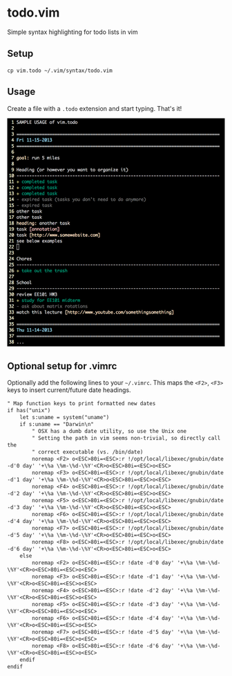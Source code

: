 todo.vim
========
Simple syntax highlighting for todo lists in vim

Setup
-----
    cp vim.todo ~/.vim/syntax/todo.vim

Usage
-----
Create a file with a `.todo` extension and start typing. That's it!

![Sample usage of vim.todo](sample.png "Sample usage")

Optional setup for .vimrc
----------------------------
Optionally add the following lines to your `~/.vimrc`. This maps the `<F2>`, `<F3>` keys to insert current/future date headings.

    " Map function keys to print formatted new dates
    if has("unix")
        let s:uname = system("uname")
        if s:uname == "Darwin\n"
            " OSX has a dumb date utility, so use the Unix one
            " Setting the path in vim seems non-trivial, so directly call the
            " correct executable (vs. /bin/date)
            noremap <F2> o<ESC>80i=<ESC>:r !/opt/local/libexec/gnubin/date -d'0 day' '+\%a \%m-\%d-\%Y'<CR>o<ESC>80i=<ESC>o<ESC>
            noremap <F3> o<ESC>80i=<ESC>:r !/opt/local/libexec/gnubin/date -d'1 day' '+\%a \%m-\%d-\%Y'<CR>o<ESC>80i=<ESC>o<ESC>
            noremap <F4> o<ESC>80i=<ESC>:r !/opt/local/libexec/gnubin/date -d'2 day' '+\%a \%m-\%d-\%Y'<CR>o<ESC>80i=<ESC>o<ESC>
            noremap <F5> o<ESC>80i=<ESC>:r !/opt/local/libexec/gnubin/date -d'3 day' '+\%a \%m-\%d-\%Y'<CR>o<ESC>80i=<ESC>o<ESC>
            noremap <F6> o<ESC>80i=<ESC>:r !/opt/local/libexec/gnubin/date -d'4 day' '+\%a \%m-\%d-\%Y'<CR>o<ESC>80i=<ESC>o<ESC>
            noremap <F7> o<ESC>80i=<ESC>:r !/opt/local/libexec/gnubin/date -d'5 day' '+\%a \%m-\%d-\%Y'<CR>o<ESC>80i=<ESC>o<ESC>
            noremap <F8> o<ESC>80i=<ESC>:r !/opt/local/libexec/gnubin/date -d'6 day' '+\%a \%m-\%d-\%Y'<CR>o<ESC>80i=<ESC>o<ESC>
        else
            noremap <F2> o<ESC>80i=<ESC>:r !date -d'0 day' '+\%a \%m-\%d-\%Y'<CR>o<ESC>80i=<ESC>o<ESC>
            noremap <F3> o<ESC>80i=<ESC>:r !date -d'1 day' '+\%a \%m-\%d-\%Y'<CR>o<ESC>80i=<ESC>o<ESC>
            noremap <F4> o<ESC>80i=<ESC>:r !date -d'2 day' '+\%a \%m-\%d-\%Y'<CR>o<ESC>80i=<ESC>o<ESC>
            noremap <F5> o<ESC>80i=<ESC>:r !date -d'3 day' '+\%a \%m-\%d-\%Y'<CR>o<ESC>80i=<ESC>o<ESC>
            noremap <F6> o<ESC>80i=<ESC>:r !date -d'4 day' '+\%a \%m-\%d-\%Y'<CR>o<ESC>80i=<ESC>o<ESC>
            noremap <F7> o<ESC>80i=<ESC>:r !date -d'5 day' '+\%a \%m-\%d-\%Y'<CR>o<ESC>80i=<ESC>o<ESC>
            noremap <F8> o<ESC>80i=<ESC>:r !date -d'6 day' '+\%a \%m-\%d-\%Y'<CR>o<ESC>80i=<ESC>o<ESC>
        endif
    endif

